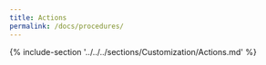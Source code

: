 ```yaml
---
title: Actions
permalink: /docs/procedures/
---
```


{% include-section '../../../sections/Customization/Actions.md' %}